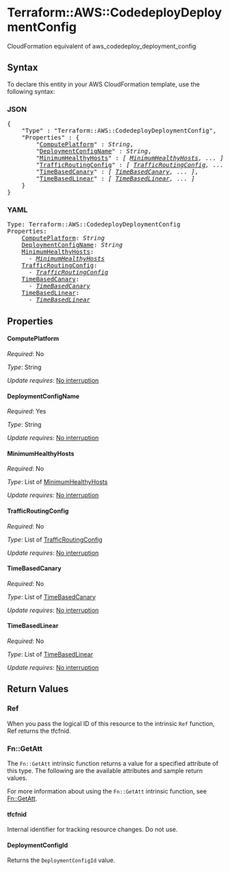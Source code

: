 # Terraform::AWS::CodedeployDeploymentConfig

CloudFormation equivalent of aws_codedeploy_deployment_config

## Syntax

To declare this entity in your AWS CloudFormation template, use the following syntax:

### JSON

<pre>
{
    "Type" : "Terraform::AWS::CodedeployDeploymentConfig",
    "Properties" : {
        "<a href="#computeplatform" title="ComputePlatform">ComputePlatform</a>" : <i>String</i>,
        "<a href="#deploymentconfigname" title="DeploymentConfigName">DeploymentConfigName</a>" : <i>String</i>,
        "<a href="#minimumhealthyhosts" title="MinimumHealthyHosts">MinimumHealthyHosts</a>" : <i>[ <a href="minimumhealthyhosts.md">MinimumHealthyHosts</a>, ... ]</i>,
        "<a href="#trafficroutingconfig" title="TrafficRoutingConfig">TrafficRoutingConfig</a>" : <i>[ <a href="trafficroutingconfig.md">TrafficRoutingConfig</a>, ... ]</i>,
        "<a href="#timebasedcanary" title="TimeBasedCanary">TimeBasedCanary</a>" : <i>[ <a href="timebasedcanary.md">TimeBasedCanary</a>, ... ]</i>,
        "<a href="#timebasedlinear" title="TimeBasedLinear">TimeBasedLinear</a>" : <i>[ <a href="timebasedlinear.md">TimeBasedLinear</a>, ... ]</i>
    }
}
</pre>

### YAML

<pre>
Type: Terraform::AWS::CodedeployDeploymentConfig
Properties:
    <a href="#computeplatform" title="ComputePlatform">ComputePlatform</a>: <i>String</i>
    <a href="#deploymentconfigname" title="DeploymentConfigName">DeploymentConfigName</a>: <i>String</i>
    <a href="#minimumhealthyhosts" title="MinimumHealthyHosts">MinimumHealthyHosts</a>: <i>
      - <a href="minimumhealthyhosts.md">MinimumHealthyHosts</a></i>
    <a href="#trafficroutingconfig" title="TrafficRoutingConfig">TrafficRoutingConfig</a>: <i>
      - <a href="trafficroutingconfig.md">TrafficRoutingConfig</a></i>
    <a href="#timebasedcanary" title="TimeBasedCanary">TimeBasedCanary</a>: <i>
      - <a href="timebasedcanary.md">TimeBasedCanary</a></i>
    <a href="#timebasedlinear" title="TimeBasedLinear">TimeBasedLinear</a>: <i>
      - <a href="timebasedlinear.md">TimeBasedLinear</a></i>
</pre>

## Properties

#### ComputePlatform

_Required_: No

_Type_: String

_Update requires_: [No interruption](https://docs.aws.amazon.com/AWSCloudFormation/latest/UserGuide/using-cfn-updating-stacks-update-behaviors.html#update-no-interrupt)

#### DeploymentConfigName

_Required_: Yes

_Type_: String

_Update requires_: [No interruption](https://docs.aws.amazon.com/AWSCloudFormation/latest/UserGuide/using-cfn-updating-stacks-update-behaviors.html#update-no-interrupt)

#### MinimumHealthyHosts

_Required_: No

_Type_: List of <a href="minimumhealthyhosts.md">MinimumHealthyHosts</a>

_Update requires_: [No interruption](https://docs.aws.amazon.com/AWSCloudFormation/latest/UserGuide/using-cfn-updating-stacks-update-behaviors.html#update-no-interrupt)

#### TrafficRoutingConfig

_Required_: No

_Type_: List of <a href="trafficroutingconfig.md">TrafficRoutingConfig</a>

_Update requires_: [No interruption](https://docs.aws.amazon.com/AWSCloudFormation/latest/UserGuide/using-cfn-updating-stacks-update-behaviors.html#update-no-interrupt)

#### TimeBasedCanary

_Required_: No

_Type_: List of <a href="timebasedcanary.md">TimeBasedCanary</a>

_Update requires_: [No interruption](https://docs.aws.amazon.com/AWSCloudFormation/latest/UserGuide/using-cfn-updating-stacks-update-behaviors.html#update-no-interrupt)

#### TimeBasedLinear

_Required_: No

_Type_: List of <a href="timebasedlinear.md">TimeBasedLinear</a>

_Update requires_: [No interruption](https://docs.aws.amazon.com/AWSCloudFormation/latest/UserGuide/using-cfn-updating-stacks-update-behaviors.html#update-no-interrupt)

## Return Values

### Ref

When you pass the logical ID of this resource to the intrinsic `Ref` function, Ref returns the tfcfnid.

### Fn::GetAtt

The `Fn::GetAtt` intrinsic function returns a value for a specified attribute of this type. The following are the available attributes and sample return values.

For more information about using the `Fn::GetAtt` intrinsic function, see [Fn::GetAtt](https://docs.aws.amazon.com/AWSCloudFormation/latest/UserGuide/intrinsic-function-reference-getatt.html).

#### tfcfnid

Internal identifier for tracking resource changes. Do not use.

#### DeploymentConfigId

Returns the <code>DeploymentConfigId</code> value.

